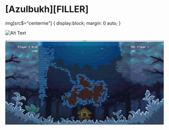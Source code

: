 # [Azulbukh][FILLER]

img[src$="centerme"] {
  display:block;
  margin: 0 auto;
}

![Alt Text](https://i.pinimg.com/originals/72/a3/6b/72a36b11250e85d449343c2b844fb7b6.gif?style=centerme)

![Alt Text](https://github.com/Zulbukharov/filler/blob/master/img/image.png)
